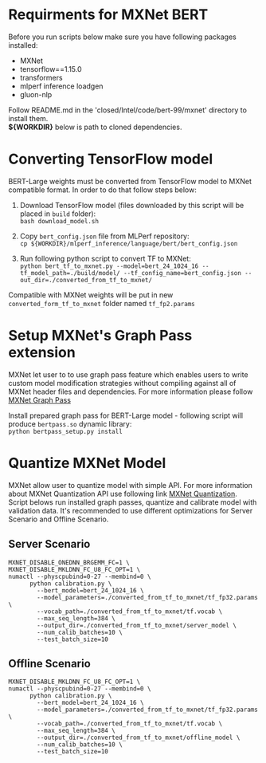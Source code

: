 # Requirments for MXNet BERT
Before you run scripts below make sure you have following packages installed:
- MXNet
- tensorflow==1.15.0
- transformers
- mlperf inference loadgen
- gluon-nlp

Follow README.md in the 'closed/Intel/code/bert-99/mxnet' directory to install them.  
**${WORKDIR}** below is path to cloned dependencies. 

#  Converting TensorFlow model
BERT-Large weights must be converted from TensorFlow model to MXNet compatible format. In order to do that follow steps below:
1. Download TensorFlow model (files downloaded by this script will be placed in `build` folder):  
```bash download_model.sh```

2. Copy `bert_config.json` file from MLPerf repository:  
```cp ${WORKDIR}/mlperf_inference/language/bert/bert_config.json```

3. Run following python script to convert TF to MXNet:  
```python bert_tf_to_mxnet.py --model=bert_24_1024_16 --tf_model_path=./build/model/ --tf_config_name=bert_config.json --out_dir=./converted_from_tf_to_mxnet/```

Compatible with MXNet weights will be put in new `converted_form_tf_to_mxnet` folder named `tf_fp2.params`

#  Setup MXNet's Graph Pass extension
MXNet let user to to use graph pass feature which enables users to write custom model modification strategies without compiling against all of MXNet header files and dependencies. For more information please follow [MXNet Graph Pass](https://github.com/apache/incubator-mxnet/tree/v1.x/example/extensions/lib_pass)  

Install prepared graph pass for BERT-Large model - following script will produce `bertpass.so` dynamic library:  
```python bertpass_setup.py install```

# Quantize MXNet Model
MXNet allow user to quantize model with simple API. For more information about MXNet Quantization API use following link [MXNet Quantization](https://mxnet.apache.org/versions/1.6/api/python/docs/tutorials/performance/backend/mkldnn/mkldnn_quantization.html).  
Script belows run installed graph passes, quantize and calibrate model with validation data.
It's recommended to use different optimizations for Server Scenario and Offline Scenario.

## Server Scenario
```
MXNET_DISABLE_ONEDNN_BRGEMM_FC=1 \
MXNET_DISABLE_MKLDNN_FC_U8_FC_OPT=1 \
numactl --physcpubind=0-27 --membind=0 \
      python calibration.py \
        --bert_model=bert_24_1024_16 \
        --model_parameters=./converted_from_tf_to_mxnet/tf_fp32.params \
        --vocab_path=./converted_from_tf_to_mxnet/tf.vocab \
        --max_seq_length=384 \
        --output_dir=./converted_from_tf_to_mxnet/server_model \
        --num_calib_batches=10 \
        --test_batch_size=10
```
## Offline Scenario
```
MXNET_DISABLE_MKLDNN_FC_U8_FC_OPT=1 \
numactl --physcpubind=0-27 --membind=0 \
      python calibration.py \
        --bert_model=bert_24_1024_16 \
        --model_parameters=./converted_from_tf_to_mxnet/tf_fp32.params \
        --vocab_path=./converted_from_tf_to_mxnet/tf.vocab \
        --max_seq_length=384 \
        --output_dir=./converted_from_tf_to_mxnet/offline_model \
        --num_calib_batches=10 \
        --test_batch_size=10
```
